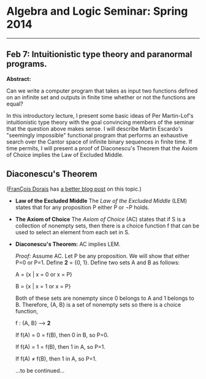 # Algebra and Logic Seminar: Spring 2014

---------------------------------------------------------------------------------
## Feb 7: Intuitionistic type theory and paranormal programs.

**Abstract:**

Can we write a computer program that takes as input two functions
defined on an infinite set and outputs in finite time whether or not
the functions are equal?

In this introductory lecture, I present some basic ideas of Per
Martin-Lof's intuitionistic type theory with the goal convincing
members of the seminar that the question above makes sense. I will
describe Martin Escardo's "seemingly impossible" functional program
that performs an exhaustive search over the Cantor space of infinite
binary sequences in finite time. If time permits, I will present a
proof of Diaconescu's Theorem that the Axiom of Choice implies the Law
of Excluded Middle.


## Diaconescu's Theorem
([Fran&#199;ois Dorais][] has [a better blog post][]  on this topic.)

+ **Law of the Excluded Middle**
  The *Law of the Excluded Middle* (LEM) states that for any proposition P
  either P or &not;P holds.

+ **The Axiom of Choice**
  The *Axiom of Choice* (AC) states that if S is a collection of nonempty sets,
  then there is a choice function f that can be used to select an element from
  each set in S.

+ **Diaconescu's Theorem:** AC implies LEM.
  
  *Proof:*  Assume AC.  Let P be any proposition.  We will show that either P=0
  or P=1.  Define **2** = {0, 1}.  Define two sets A and B as follows:
   
  A = {x | x = 0 or x = P}

  B = {x | x = 1 or x = P}
   
  Both of these sets are nonempty since 0 belongs to A and 1 belongs to
  B. Therefore, {A, B} is a set of nonempty sets so there is a choice function, 
   
  f : {A, B} --> **2**
   
  If f(A) = 0 = f(B), then 0 in B, so P=0.

  If f(A) = 1 = f(B), then 1 in A, so P=1.

  If f(A) &ne; f(B), then 1 in A, so P=1.

  ...to be continued...

[Fran&#199;ois Dorais]: http://dorais.org
[a better blog post]: http://dorais.org/archives/1031
